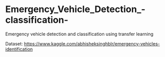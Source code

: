 # Emergency_Vehicle_Detection_-classification-
Emergency vehicle detection and classification using transfer learning

Dataset: https://www.kaggle.com/abhisheksinghblr/emergency-vehicles-identification
